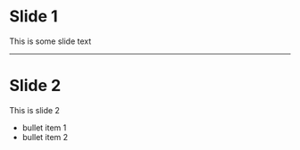 # Slide 1

This is some slide text

----

# Slide 2 

This is slide 2

* bullet item 1
* bullet item 2

